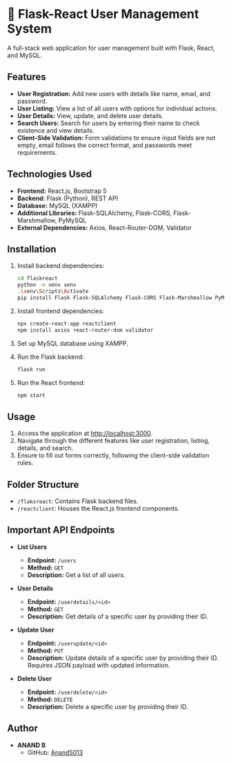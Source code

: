 # 🚀 Flask-React User Management System

A full-stack web application for user management built with Flask, React, and MySQL.

## Features

- **User Registration:** Add new users with details like name, email, and password.
- **User Listing:** View a list of all users with options for individual actions.
- **User Details:** View, update, and delete user details.
- **Search Users:** Search for users by entering their name to check existence and view details.
- **Client-Side Validation:** Form validations to ensure input fields are not empty, email follows the correct format, and passwords meet requirements.

## Technologies Used

- **Frontend:** React.js, Bootstrap 5
- **Backend:** Flask (Python), REST API
- **Database:** MySQL (XAMPP)
- **Additional Libraries:** Flask-SQLAlchemy, Flask-CORS, Flask-Marshmallow, PyMySQL
- **External Dependencies:** Axios, React-Router-DOM, Validator

## Installation

1. Install backend dependencies:

    ```bash
    cd flaskreact
    python -m venv venv
    .\venv\Scripts\Activate
    pip install Flask Flask-SQLAlchemy Flask-CORS Flask-Marshmallow PyMySQL
    ```

2. Install frontend dependencies:

    ```bash
    npx create-react-app reactclient
    npm install axios react-router-dom validator
    ```

3. Set up MySQL database using XAMPP.

4. Run the Flask backend:

    ```bash
    flask run
    ```

5. Run the React frontend:

    ```bash
    npm start
    ```

## Usage

1. Access the application at [http://localhost:3000](http://localhost:3000).
2. Navigate through the different features like user registration, listing, details, and search.
3. Ensure to fill out forms correctly, following the client-side validation rules.

## Folder Structure

- `/flaksreact`: Contains Flask backend files.
- `/reactclient`: Houses the React.js frontend components.

## Important API Endpoints

- **List Users**
  - **Endpoint:** `/users`
  - **Method:** `GET`
  - **Description:** Get a list of all users.

- **User Details**
  - **Endpoint:** `/userdetails/<id>`
  - **Method:** `GET`
  - **Description:** Get details of a specific user by providing their ID.

- **Update User**
  - **Endpoint:** `/userupdate/<id>`
  - **Method:** `PUT`
  - **Description:** Update details of a specific user by providing their ID. Requires JSON payload with updated information.

- **Delete User**
  - **Endpoint:** `/userdelete/<id>`
  - **Method:** `DELETE`
  - **Description:** Delete a specific user by providing their ID.

## Author

- **ANAND B**
  - GitHub: [Anand5013](https://github.com/Anand5013)
